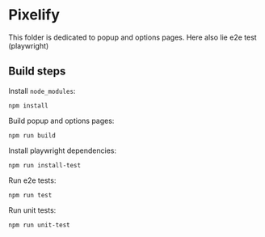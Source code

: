# Pixelify

This folder is dedicated to popup and options pages.
Here also lie e2e test (playwright)

## Build steps

Install `node_modules`:
```
npm install
```

Build popup and options pages:
```
npm run build
```

Install playwright dependencies:
```
npm run install-test
```

Run e2e tests:
```
npm run test
```

Run unit tests:
```
npm run unit-test
```
